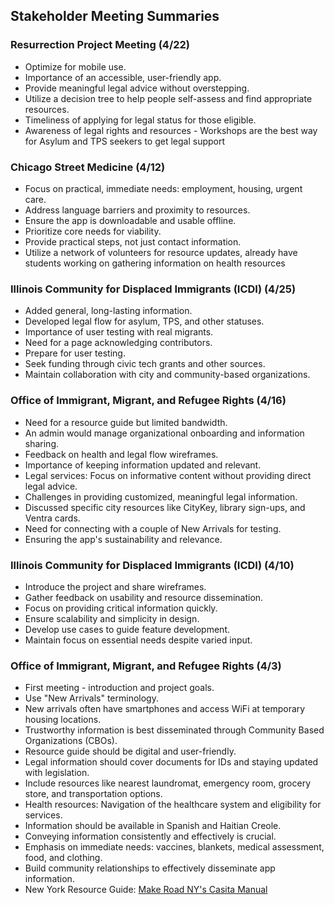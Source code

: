 ## Stakeholder Meeting Summaries

### Resurrection Project Meeting (4/22)
- Optimize for mobile use.
- Importance of an accessible, user-friendly app.
- Provide meaningful legal advice without overstepping.
- Utilize a decision tree to help people self-assess and find appropriate resources.
- Timeliness of applying for legal status for those eligible.
- Awareness of legal rights and resources - Workshops are the best way for Asylum and TPS seekers to get legal support

### Chicago Street Medicine (4/12)

- Focus on practical, immediate needs: employment, housing, urgent care.
- Address language barriers and proximity to resources.
- Ensure the app is downloadable and usable offline.
- Prioritize core needs for viability.
- Provide practical steps, not just contact information.
- Utilize a network of volunteers for resource updates, already have students working on gathering information on health resources 

### Illinois Community for Displaced Immigrants (ICDI) (4/25)

- Added general, long-lasting information.
- Developed legal flow for asylum, TPS, and other statuses.
- Importance of user testing with real migrants.
- Need for a page acknowledging contributors.
- Prepare for user testing.
- Seek funding through civic tech grants and other sources.
- Maintain collaboration with city and community-based organizations.


### Office of Immigrant, Migrant, and Refugee Rights (4/16)

- Need for a resource guide but limited bandwidth.
- An admin would manage organizational onboarding and information sharing.
- Feedback on health and legal flow wireframes.
- Importance of keeping information updated and relevant.
- Legal services: Focus on informative content without providing direct legal advice.
- Challenges in providing customized, meaningful legal information.
- Discussed specific city resources like CityKey, library sign-ups, and Ventra cards.
- Need for connecting with a couple of New Arrivals for testing.
- Ensuring the app's sustainability and relevance.

### Illinois Community for Displaced Immigrants (ICDI) (4/10)

- Introduce the project and share wireframes.
- Gather feedback on usability and resource dissemination.
- Focus on providing critical information quickly.
- Ensure scalability and simplicity in design.
- Develop use cases to guide feature development.
- Maintain focus on essential needs despite varied input.

### Office of Immigrant, Migrant, and Refugee Rights (4/3)
- First meeting - introduction and project goals.
- Use "New Arrivals" terminology.
- New arrivals often have smartphones and access WiFi at temporary housing locations.
- Trustworthy information is best disseminated through Community Based Organizations (CBOs).
- Resource guide should be digital and user-friendly.
- Legal information should cover documents for IDs and staying updated with legislation.
- Include resources like nearest laundromat, emergency room, grocery store, and transportation options.
- Health resources: Navigation of the healthcare system and eligibility for services.
- Information should be available in Spanish and Haitian Creole.
- Conveying information consistently and effectively is crucial.
- Emphasis on immediate needs: vaccines, blankets, medical assessment, food, and clothing.
- Build community relationships to effectively disseminate app information.
- New York Resource Guide: [Make Road NY's Casita Manual](https://www.dropbox.com/scl/fi/53o1hopluzudvg05z4dmc/Make-Road-NY-s-Casita-Manual-September-2023-ENGLISH.pdf?rlkey=0yunp51glefbz6kovemf66hxz&dl=0)
